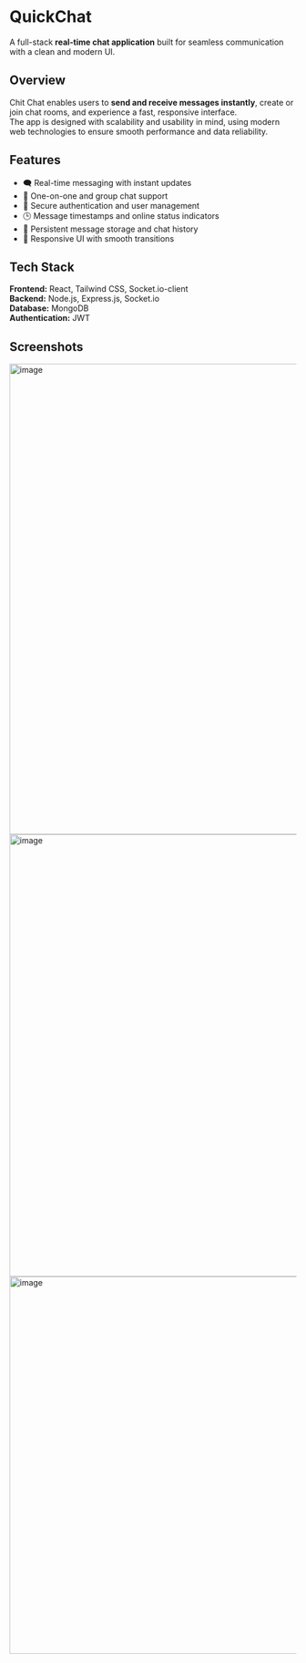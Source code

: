 #  QuickChat

A full-stack **real-time chat application** built for seamless communication with a clean and modern UI.  

##  Overview

Chit Chat enables users to **send and receive messages instantly**, create or join chat rooms, and experience a fast, responsive interface.  
The app is designed with scalability and usability in mind, using modern web technologies to ensure smooth performance and data reliability.  

##  Features

- 🗨️ Real-time messaging with instant updates  
- 👥 One-on-one and group chat support  
- 🔐 Secure authentication and user management  
- 🕒 Message timestamps and online status indicators  
- 💾 Persistent message storage and chat history  
- 🎨 Responsive UI with smooth transitions  

##  Tech Stack

**Frontend:** React, Tailwind CSS, Socket.io-client  
**Backend:** Node.js, Express.js, Socket.io  
**Database:** MongoDB  
**Authentication:** JWT  

##  Screenshots
<img width="1919" height="826" alt="image" src="https://github.com/user-attachments/assets/fe559512-232c-49d2-9638-7b1e60f00a8b" />
<img width="1919" height="776" alt="image" src="https://github.com/user-attachments/assets/11e0f3bc-d0bb-4680-98df-e35269cda5fa" />
<img width="1753" height="662" alt="image" src="https://github.com/user-attachments/assets/468db900-005d-4cb2-8a50-af7e4efab038" />


